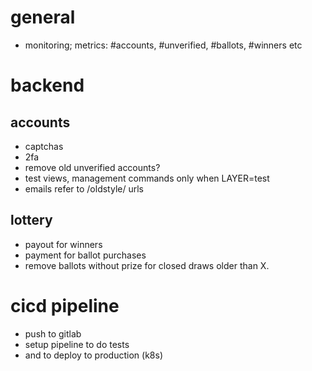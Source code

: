 # general
- monitoring; metrics: #accounts, #unverified, #ballots, #winners etc

# backend
## accounts
- captchas
- 2fa
- remove old unverified accounts?
- test views, management commands only when LAYER=test
- emails refer to /oldstyle/ urls

## lottery
- payout for winners
- payment for ballot purchases
- remove ballots without prize for closed draws older than X.

# cicd pipeline
- push to gitlab
- setup pipeline to do tests
- and to deploy to production (k8s)
